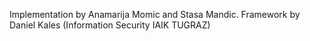 Implementation by Anamarija Momic and Stasa Mandic. Framework by Daniel Kales (Information Security IAIK TUGRAZ)
